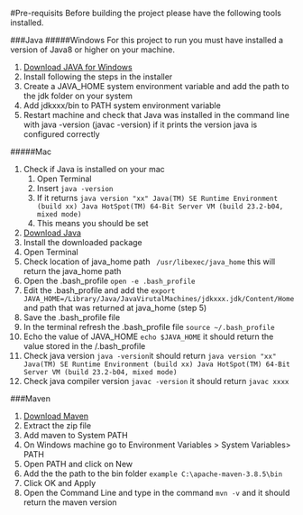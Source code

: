 #Pre-requisits
Before building the project please have the following tools installed.

###Java
#####Windows
For this project to run you must have installed a version of Java8 or higher on your machine.

1. [Download JAVA for Windows](https://www.oracle.com/java/technologies/downloads/#java8-windows)
2. Install following the steps in the installer
3. Create a JAVA_HOME system environment variable and add the path to the jdk folder on your system
4. Add jdkxxx/bin to PATH system environment variable
5. Restart machine and check that Java was installed in the command line with java -version (javac -version) if it prints the version java is configured correctly

#####Mac
1. Check if Java is installed on your mac 
   1. Open Terminal
   2. Insert ```java -version```
   3. If it returns ```java version "xx"
      Java(TM) SE Runtime Environment (build xx)
      Java HotSpot(TM) 64-Bit Server VM (build 23.2-b04, mixed mode)```
   4. This means you should be set
2. [Download Java](https://www.oracle.com/java/technologies/downloads/#java8-mac)
3. Install the downloaded package
4. Open Terminal
5. Check location of java_home path ``` /usr/libexec/java_home``` this will return the java_home path
6. Open the .bash_profile ```open -e .bash_profile```
7. Edit the .bash_profile and add the ```export JAVA_HOME=/Library/Java/JavaVirutalMachines/jdkxxx.jdk/Content/Home``` and path that was returned at java_home (step 5)
8. Save the .bash_profile file
9. In the terminal refresh the .bash_profile file ```source ~/.bash_profile```
10. Echo the value of JAVA_HOME ```echo $JAVA_HOME``` it should return the value stored in the /.bash_profile
11. Check java version ```java -version```it should return ```java version "xx"
    Java(TM) SE Runtime Environment (build xx)
    Java HotSpot(TM) 64-Bit Server VM (build 23.2-b04, mixed mode)```
12. Check java compiler version ```javac -version``` it should return ```javac xxxx```



###Maven
1. [Download Maven](https://maven.apache.org/download.cgi)
2. Extract the zip file
3. Add maven to System PATH 
4. On Windows machine go to Environment Variables > System Variables> PATH
5. Open PATH and click on New
6. Add the the path to the bin folder ```example C:\apache-maven-3.8.5\bin```
7. Click OK and Apply
8. Open the Command Line and type in the command ```mvn -v```  and it should return the maven version
